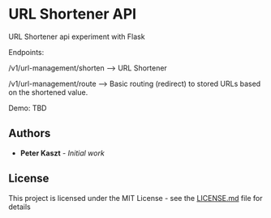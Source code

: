 # URL Shortener API

URL Shortener api experiment with Flask

Endpoints:

/v1/url-management/shorten --> URL Shortener

/v1/url-management/route --> Basic routing (redirect) to stored URLs based on the shortened value.

Demo: TBD

## Authors

* **Peter Kaszt** - *Initial work*

## License

This project is licensed under the MIT License - see the [LICENSE.md](LICENSE.md) file for details

